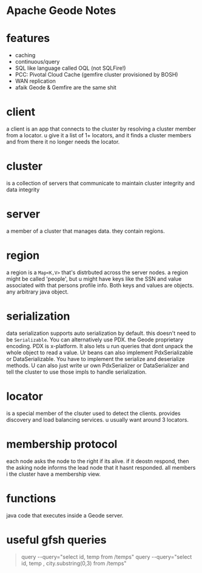 # Apache Geode Notes

# features
- caching 
- continuous/query 
- SQL like language called OQL (not SQLFire!)
- PCC: Pivotal Cloud Cache (gemfire cluster provisioned by BOSH)
- WAN replication 
- afaik Geode & Gemfire are the same shit 

# client 
a client is an app that connects to the cluster by resolving a cluster member from a locator.  u give it a list of 1+ locators, and it finds a cluster members and from there it no longer needs the locator. 

# cluster
is a collection of servers that communicate to maintain cluster integrity and data integrity 

# server 
a member of a cluster that manages data. they contain regions. 

# region 
a region is a `Map<K,V>` that's distrbuted across the server nodes. a region might be called 'people', but u might have keys like the SSN and value associated with that persons profile info. Both keys and values are objects. any arbitrary java object.

# serialization 
data serialization supports auto serialization by default. this doesn't need to be `Serializable`. You can alternatively use PDX. the Geode proprietary encoding. PDX is x-platform. It also lets u run queries that dont unpack the whole object to read a value. Ur beans can also implement PdxSerializable or DataSerializable. You have to implement the serialize and deserialize methods. U can also just write ur own PdxSerializer or DataSerializer and tell the cluster to use those impls to handle serialization.  

# locator 
is a special member of the clsuter used to detect the clients. provides discovery and load balancing services. u usually want around 3 locators.	

# membership protocol 
each node asks the node to the right if its alive. if it deostn respond, then the asking node informs the lead node that it hasnt responded. all members i the cluster have a membership view.

# functions
java code that executes inside a Geode server. 

# useful gfsh queries 
> query --query="select id, temp  from /temps"
> query --query="select id, temp , city.substring(0,3)  from /temps" 
> 
